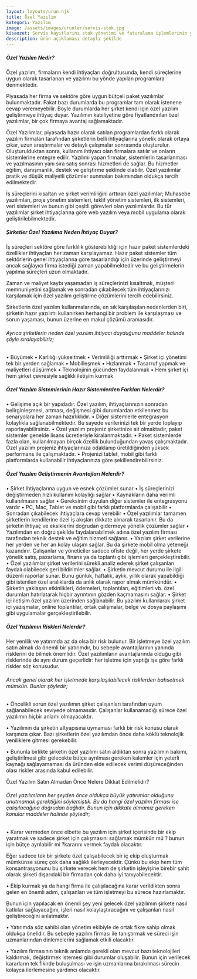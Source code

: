 ```yaml
---
layout: layouts/urun.njk
title: Özel Yazılım
kategori: Yazılım
image: /assets/images/urunler/servis-stok.jpg
kisaozet: Servis kayıtlarını stok yönetimi ve faturalama işlemlerinin yürütülebileceği özgün yazılım e-fatura entegrasyonu ile geliyor
description: ürün açıklaması detaylı şekilde
---
```


<h5>Özel Yazılım Nedir?</h5>

Özel yazılım, firmaların kendi ihtiyaçları doğrultusunda, kendi süreçlerine uygun olarak tasarlanan ve yazılımı bu yönde yapılan programlara denmektedir.

Piyasada her firma ve sektöre göre uygun bütçeli paket yazılımlar bulunmaktadır. Fakat bazı durumlarda bu programlar tam olarak istenene cevap veremeyebilir. Böyle durumlarda her şirket kendi için özel yazılım geliştirmeye ihtiyaç duyar. Yazılımın kabiliyetine göre fiyatlandırılan özel yazılımlar, bir çok firmaya avantaj sağlamaktadır.

Özel Yazılımlar, piyasada hazır olarak satılan programlardan farklı olarak yazılım firmaları tarafından şirketlerin belli ihtiyaçlarına yönelik olarak ortaya çıkar, uzun araştırmalar ve detaylı çalışmalar sonrasında oluşturulur. Oluşturulduktan sonra, kullanım ihtiyacı olan firmalara satılır ve onların sistemlerine entegre edilir. Yazılımı yapan firmalar, sistemlerin tasarlanması ve yazılmasının yanı sıra satış sonrası hizmetleri de sağlar. Bu hizmetler eğitim, danışmanlık, destek ve geliştirme şeklinde olabilir. Özel yazılımlar pratik ve düşük maliyetli çözümler sunmaları bakımından oldukça tercih edilmektedir.

İş süreçlerini kısaltan ve şirket verimliliğini arttıran özel yazılımlar; Muhasebe yazılımları, proje yönetim sistemleri, teklif yönetim sistemleri, ilk sistemleri, veri sistemleri ve bunun gibi çeşitli görevleri olan yazılımlardır. Bu tür yazılımlar şirket ihtiyaçlarına göre web yazılım veya mobil uygulama olarak geliştirilebilmektedir.

<h5>Şirketler Özel Yazılıma Neden İhtiyaç Duyar?</h5>

İş süreçleri sektöre göre farklılık gösterebildiği için hazır paket sistemlerdeki özellikler ihtiyaçları her zaman karşılayamaz. Hazır paket sistemler tüm sektörlerin genel ihtiyaçlarına göre tasarlandığı için üzerinde geliştirmeyi ancak sağlayıcı firma istediği zaman yapabilmektedir ve bu geliştirmelerin yapılma süreçleri uzun olmaktadır.

Zaman ve maliyet kaybı yaşamadan iş süreçlerinizi kısaltmak, müşteri memnuniyetini sağlamak ve sonradan çıkabilecek tüm ihtiyaçlarınızı karşılamak için özel yazılım geliştirme çözümlerini tercih edebilirsiniz.

Şirketlerin özel yazılım kullanmalarında, en sık karşılaşılan nedenlerden biri, şirketin hazır yazılımı kullanırken herhangi bir problem ile karşılaşması ve sorun yaşaması, bunun üzerine en makul çözümü aramasıdır.

<h6>Ayrıca şirketlerin neden özel yazılım ihtiyacı duyduğunu maddeler halinde şöyle sıralayabiliriz;</h6>

• Büyümek
• Karlılığı yükseltmek
• Verimliliği arttırmak
• Şirket içi yönetimi tek bir yerden sağlamak
• Mobilleşmek
• Hızlanmak
• Tasarruf yapmak ve maliyetleri düşürmek
• Teknolojinin gücünden faydalanmak
• Hem şirket içi hem şirket çevresiyle sağlıklı iletişim kurmak

<h5>Özel Yazılım Sistemlerinin Hazır Sistemlerden Farkları Nelerdir?</h5>

• Gelişime açık bir yapıdadır. Özel yazılım, ihtiyaçlarınızın sonradan belirginleşmesi, artması, değişmesi gibi durumlardan etkilenmez bu senaryolara her zaman hazırlıklıdır.
• Diğer sistemlerle entegrasyon kolaylıkla sağlanabilmektedir. Bu sayede verilerinizi tek bir yerde toplayıp raporlayabilirsiniz.
• Özel yazılım projeniz şirketinize ait olmaktadır, paket sistemler genelde lisans ücretleriyle kiralanmaktadır.
• Paket sistemlerde fazla olan, kullanılmayan birçok özellik bulunduğundan yavaş çalışmaktadır. Özel yazılım projeniz ihtiyaçlarınıza odaklanıp üretildiğinden yüksek performans ile çalışmaktadır.
• Projenizi tablet, mobil gibi farklı platformlarda kullanabilir ihtiyaçlarınıza göre şekillendirebilirsiniz.

<h5>Özel Yazılım Geliştirmenin Avantajları Nelerdir?</h5>

• Şirket ihtiyaçlarına uygun ve esnek çözümler sunar
• İş süreçlerinizi değiştirmeden hızlı kullanım kolaylığı sağlar
• Kaynakların daha verimli kullanılmasını sağlar
• Gereksinim duyulan diğer sistemler ile entegrasyonu vardır
• PC, Mac, Tablet ve mobil gibi farklı platformlarda çalışabilir
• Sonradan çıkabilecek ihtiyaçlara cevap verebilir
• Özel yazılımlar tamamen şirketlerin kendilerine özel iş akışları dikkate alınarak tasarlanır. Bu da şirketin ihtiyaç ve eksiklerini doğrudan gidermeye yönelik çözümler sağlar
• Yazılımdan en doğru şekilde faydalanabilmek adına özel yazılım firması tarafından teknik destek ve eğitim hizmeti sağlanır.
• Yazılım şirket verilerine her yerden ve her an kolay ulaşım sağlar. Bu da şirkete mobil olma yeteneği kazandırır. Çalışanlar ve yöneticiler sadece ofiste değil, her yerde şirkete yönelik satış, pazarlama, finans ya da toplantı gibi işlemleri gerçekleştirebilir.
• Özel yazılımlar şirket verilerini sürekli analiz ederek şirket çalışanları faydalı olabilecek geri bildirimler sağlar.
• Şirketin mevcut durumu ile ilgili düzenli raporlar sunar. Bunu günlük, haftalık, aylık, yıllık olarak yapabildiği gibi istenilen özel aralıklarda da anlık olarak rapor almak mümkündür.
• Şirketin yaklaşan etkinlikleri, ödemeleri, toplantıları, eğitimleri vb. özel durumları hatırlatarak hiçbir ayrıntının gözden kaçmamasını sağlar.
• Şirket içi iletişim özel yazılım üzerinden sağlanabilir. Bu yazılım kullanılarak şirket içi yazışmalar, online toplantılar, ortak çalışmalar, belge ve dosya paylaşımı gibi uygulamalar gerçekleştirilebilir.

<h5>Özel Yazılımın Riskleri Nelerdir?</h5>

Her yenilik ve yatırımda az da olsa bir risk bulunur. Bir işletmeye özel yazılım satın almak da önemli bir yatırımdır, bu sebeple avantajlarının yanında risklerini de bilmek önemlidir.
Özel yazılımların avantajlarında olduğu gibi risklerinde de aynı durum geçerlidir: her işletme için yaptığı işe göre farklı riskler söz konusudur.

<h6>Ancak genel olarak her işletmede karşılaşılabilecek risklerden bahsetmek mümkün. Bunlar şöyledir;</h6>

• Öncelikli sorun özel yazılımın şirket çalışanları tarafından uyum sağlanabilecek seviyede olmamasıdır. Çalışanlar kullanamadığı sürece özel yazılımın hiçbir anlamı olmayacaktır.

• Yazılımın da şirketin altyapısına uymaması farklı bir risk konusu olarak karşınıza çıkar. Bazı şirketlerin özel yazılımdan önce daha köklü teknolojik yeniliklere gitmesi gerekebilir.

• Bununla birlikte şirketin özel yazılımı satın aldıktan sonra yazılımın bakımı, geliştirilmesi gibi gelecekte bütçe ayrılması gereken kalemler için yeterli kaynağı sağlayamaması da üründen elde edilecek verimi düşüreceğinden olası riskler arasında kabul edilebilir.

Özel Yazılım Satın Almadan Önce Nelere Dikkat Edilmelidir?

<h6>Özel yazılımların her şeyden önce oldukça büyük yatırımlar olduğunu unutmamak gerektiğini söylemiştik. Bu da hangi özel yazılım firması ise çalışılacağına doğrudan bağlıdır. Bunun için dikkate almamız gereken konular maddeler halinde şöyledir;</h6>

• Karar vermeden önce elbette bu yazılım için şirket içerisinde bir ekip yaratmak ve sadece şirket için çalışmasını sağlamak mümkün mü ? bunun için bütçe ayrılabilir mi ?kararını vermek faydalı olacaktır.

Eğer sadece tek bir şirkete özel çalışabilecek bir iç ekip oluşturmak mümkünse süreç çok daha sağlıklı ilerleyecektir. Çünkü bu ekip hem tüm konsantrasyonunu bu şirkete verecek hem de şirketin işleyişine birebir şahit olarak şirketi dışarıdaki bir firmadan çok daha iyi tanıyabilecektir.

• Ekip kurmak ya da hangi firma ile çalışılacağına karar verildikten sonra gelen en önemli adım, çalışanları ve tüm işletmeyi bu sürece hazırlamaktır.

Bunun için yapılacak en önemli şey yeni gelecek özel yazılımın şirkete nasıl katkılar sağlayacağını, işleri nasıl kolaylaştıracağını ve çalışanları nasıl geliştireceğini anlatmaktır.

• Yatırımda söz sahibi olan yönetim ekibiyle de ortak fikre sahip olmak oldukça önelidir. Bu sebeple yazılım firması ile tanıştırmak ve süreci işin uzmanlarından dinlemelerini sağlamak etkili olacaktır.

• Yazılım firmasının teknik anlamda gerekli olan mevcut bazı teknolojileri kaldırmak, değiştirmek istemesi gibi durumlar oluşabilir. Bunun için verilecek kararların tek fikirde buluşulması ve işin uzmanlarına bırakılması sürecin kolayca ilerlemesine yardımcı olacaktır.
